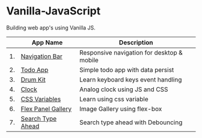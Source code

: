 # Vanilla-JavaScript

Building web app's using Vanilla JS.

|     | App Name                                       | Description                                |
| :-: | ---------------------------------------------- | ------------------------------------------ |
| 1.  | [Navigation Bar](./Navigation)                 | Responsive navigation for desktop & mobile |
| 2.  | [Todo App](./Todo%20App)                       | Simple todo app with data persist          |
| 3.  | [Drum Kit](./Drum%20kit)                       | Learn keyboard keys event handling         |
| 4.  | [Clock](./Clock)                               | Analog clock using JS and CSS              |
| 5.  | [CSS Variables](./CSS%20Variables)             | Learn using css variable                   |
| 6.  | [Flex Panel Gallery](./Flex%20Panel%20Gallery) | Image Gallery using flex-box               |
| 7.  | [Search Type Ahead](./Search%20Type%20Ahead)   | Search type ahead with Debouncing          |
